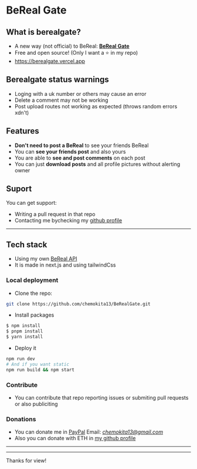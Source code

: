 # BeReal Gate

## What is berealgate?

-   A new way (not official) to BeReal: [**BeReal Gate**](https://berealgate.vercel.app)
-   Free and open source! (Only I want a ⭐ in my repo)
-   https://berealgate.vercel.app

## Berealgate status warnings

-   Loging with a uk number or others may cause an error
-   Delete a comment may not be working
-   Post upload routes not working as expected (throws random errors xdn't)

## Features

-   **Don't need to post a BeReal** to see your friends BeReal
-   You can **see your friends post** and also yours
-   You are able to **see and post comments** on each post
-   You can just **download posts** and all profile pictures without alerting owner

## Suport

You can get support:

-   Writing a pull request in that repo
-   Contacting me bychecking my [github profile](htttps://github.com/chemokita13)

---

## Tech stack

-   Using my own [BeReal API](https://github.com/chemokita13/beReal-api)
-   It is made in next.js and using tailwindCss

### Local deployment

-   Clone the repo:

```bash
git clone https://github.com/chemokita13/BeRealGate.git
```

-   Install packages

```bash
$ npm install
$ pnpm install
$ yarn install
```

-   Deploy it

```bash
npm run dev
# And if you want static
npm run build && npm start
```

### Contribute

-   You can contribute that repo reporting issues or submiting pull requests or also publiciting

### Donations

-   You can donate me in [PayPal](https://www.paypal.com/paypalme/chemokita) Email: *chemokita13@gmail.com*
-   Also you can donate with ETH in [my github profile](https://github.com/chemokita13#donate)

---

---

Thanks for view!
